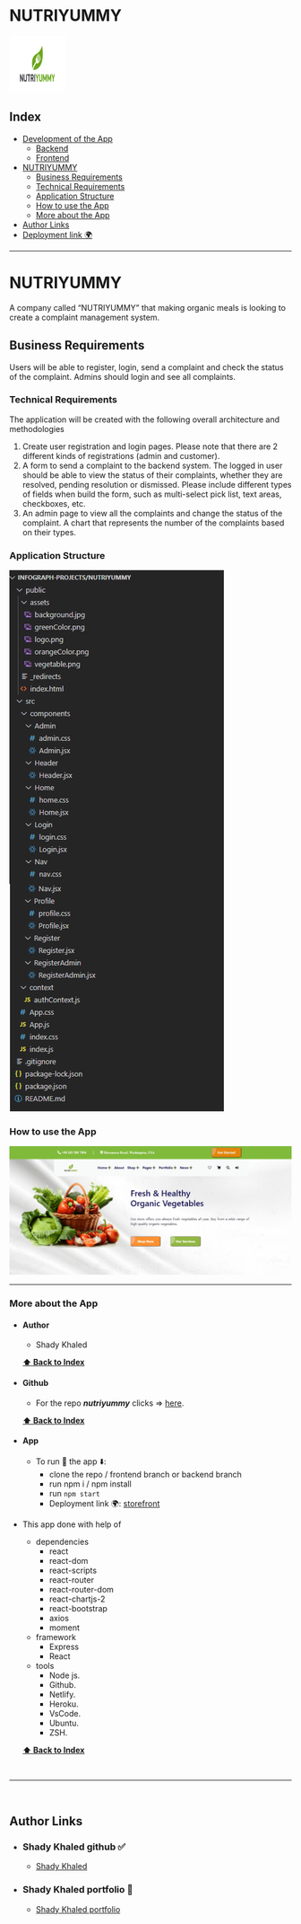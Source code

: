 # NUTRIYUMMY

<img src="./assets/logo.png" alt="logo" width="100" height="100" style='text-align: center'>

## Index

- [Development of the App](Development-of-the-App)
  - [Backend](https://github.com/InfoGraph-Projects/nutriyummy/tree/backend)
  - [Frontend](https://github.com/InfoGraph-Projects/nutriyummy/tree/frontend)
- [NUTRIYUMMY](#NUTRIYUMMY)
  - [Business Requirements](#Business-Requirements)
  - [Technical Requirements](#Technical-Requirements)
  - [Application Structure](#Application-Structure)
  - [How to use the App](#How-to-use-the-App)
  - [More about the App](#More-about-the-App)
- [Author Links](#Author-Links)
- [Deployment link 🌍](https://nutriyummy.netlify.app/)

---

# NUTRIYUMMY

A company called “NUTRIYUMMY” that making organic meals is looking to create a complaint
management system.

## Business Requirements

Users will be able to register, login, send a complaint and check the status of the
complaint. Admins should login and see all complaints.

### Technical Requirements

The application will be created with the following overall architecture and methodologies

1. Create user registration and login pages. Please note that there are 2 different kinds of registrations
   (admin and customer).
1. A form to send a complaint to the backend system. The logged in user should be able to view the status
   of their complaints, whether they are resolved, pending resolution or dismissed. Please include different
   types of fields when build the form, such as multi-select pick list, text areas, checkboxes, etc.
1. An admin page to view all the complaints and change the status of the complaint. A chart that
   represents the number of the complaints based on their types.

### Application Structure

<img src="./assets/tree.png" alt="logo"  >

### How to use the App

<img src="./assets/howTo.gif" alt="logo"  >

---

### **More about the App**

- #### Author

  - Shady Khaled

  **[⬆ Back to Index](#index)**

- #### Github

  - For the repo **_nutriyummy_** clicks => [here](https://github.com/InfoGraph-Projects/nutriyummy).

  **[⬆ Back to Index](#index)**

- #### App

  - To run 🏃 the app ⬇️:
    - clone the repo / frontend branch or backend branch
    - run npm i / npm install
    - run `npm start`
    - Deployment link 🌍: [storefront](https://nutriyummy.netlify.app/)

- This app done with help of

  - dependencies
    - react
    - react-dom
    - react-scripts
    - react-router
    - react-router-dom
    - react-chartjs-2
    - react-bootstrap
    - axios
    - moment
  - framework
    - Express
    - React
  - tools
    - Node js.
    - Github.
    - Netlify.
    - Heroku.
    - VsCode.
    - Ubuntu.
    - ZSH.

  **[⬆ Back to Index](#index)**

<br>

---

<br>

## Author Links

- ### Shady Khaled github ✅

  - [Shady Khaled](https://github.com/shadykh)

- ### Shady Khaled portfolio 💬

  - [Shady Khaled portfolio](https://shady-portfolio.netlify.app/)
